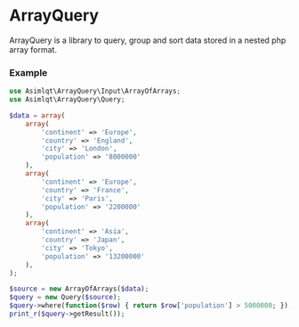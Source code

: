 ArrayQuery
==========

ArrayQuery is a library to query, group and sort data stored in a nested php array format.

### Example

```php
use Asimlqt\ArrayQuery\Input\ArrayOfArrays;
use Asimlqt\ArrayQuery\Query;

$data = array(
    array(
        'continent' => 'Europe',
        'country' => 'England',
        'city' => 'London',
        'population' => '8000000'
    ),
    array(
        'continent' => 'Europe',
        'country' => 'France',
        'city' => 'Paris',
        'population' => '2200000'
    ),
    array(
        'continent' => 'Asia',
        'country' => 'Japan',
        'city' => 'Tokyo',
        'population' => '13200000'
    ),
);

$source = new ArrayOfArrays($data);
$query = new Query($source);
$query->where(function($row) { return $row['population'] > 5000000; });
print_r($query->getResult());
    
```

